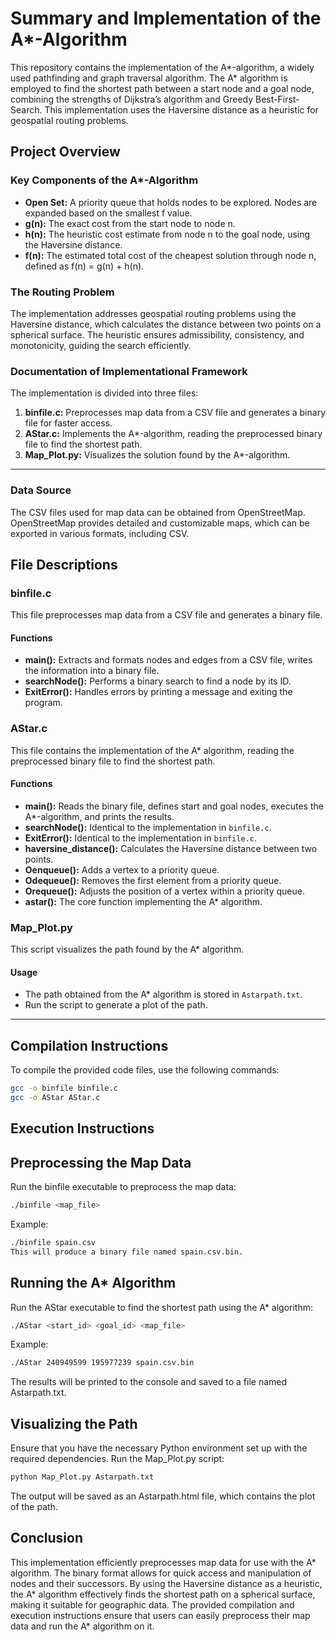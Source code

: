 # Summary and Implementation of the A*-Algorithm

This repository contains the implementation of the A*-algorithm, a widely used pathfinding and graph traversal algorithm. The A* algorithm is employed to find the shortest path between a start node and a goal node, combining the strengths of Dijkstra’s algorithm and Greedy Best-First-Search. This implementation uses the Haversine distance as a heuristic for geospatial routing problems.

## Project Overview

### Key Components of the A*-Algorithm
- **Open Set:** A priority queue that holds nodes to be explored. Nodes are expanded based on the smallest f value.
- **g(n):** The exact cost from the start node to node n.
- **h(n):** The heuristic cost estimate from node n to the goal node, using the Haversine distance.
- **f(n):** The estimated total cost of the cheapest solution through node n, defined as f(n) = g(n) + h(n).

### The Routing Problem
The implementation addresses geospatial routing problems using the Haversine distance, which calculates the distance between two points on a spherical surface. The heuristic ensures admissibility, consistency, and monotonicity, guiding the search efficiently.

### Documentation of Implementational Framework
The implementation is divided into three files:
1. **binfile.c:** Preprocesses map data from a CSV file and generates a binary file for faster access.
2. **AStar.c:** Implements the A*-algorithm, reading the preprocessed binary file to find the shortest path.
3. **Map_Plot.py:** Visualizes the solution found by the A*-algorithm.

---
### Data Source
The CSV files used for map data can be obtained from OpenStreetMap. OpenStreetMap provides detailed and customizable maps, which can be exported in various formats, including CSV.

## File Descriptions

### binfile.c
This file preprocesses map data from a CSV file and generates a binary file.

#### Functions
- **main():** Extracts and formats nodes and edges from a CSV file, writes the information into a binary file.
- **searchNode():** Performs a binary search to find a node by its ID.
- **ExitError():** Handles errors by printing a message and exiting the program.

### AStar.c
This file contains the implementation of the A* algorithm, reading the preprocessed binary file to find the shortest path.

#### Functions
- **main():** Reads the binary file, defines start and goal nodes, executes the A*-algorithm, and prints the results.
- **searchNode():** Identical to the implementation in `binfile.c`.
- **ExitError():** Identical to the implementation in `binfile.c`.
- **haversine_distance():** Calculates the Haversine distance between two points.
- **Oenqueue():** Adds a vertex to a priority queue.
- **Odequeue():** Removes the first element from a priority queue.
- **Orequeue():** Adjusts the position of a vertex within a priority queue.
- **astar():** The core function implementing the A* algorithm.

### Map_Plot.py
This script visualizes the path found by the A* algorithm.

#### Usage
- The path obtained from the A* algorithm is stored in `Astarpath.txt`.
- Run the script to generate a plot of the path.

---

## Compilation Instructions
To compile the provided code files, use the following commands:

```sh
gcc -o binfile binfile.c
gcc -o AStar AStar.c
```
## Execution Instructions

## Preprocessing the Map Data
Run the binfile executable to preprocess the map data:

```sh
./binfile <map_file>
```
Example:

```sh
./binfile spain.csv
This will produce a binary file named spain.csv.bin.
```

## Running the A* Algorithm
Run the AStar executable to find the shortest path using the A* algorithm:

```sh
./AStar <start_id> <goal_id> <map_file>
```
Example:

```sh
./AStar 240949599 195977239 spain.csv.bin
```
The results will be printed to the console and saved to a file named Astarpath.txt.

## Visualizing the Path
Ensure that you have the necessary Python environment set up with the required dependencies. Run the Map_Plot.py script:

```sh
python Map_Plot.py Astarpath.txt
```
The output will be saved as an Astarpath.html file, which contains the plot of the path.

## Conclusion
This implementation efficiently preprocesses map data for use with the A* algorithm. The binary format allows for quick access and manipulation of nodes and their successors. By using the Haversine distance as a heuristic, the A* algorithm effectively finds the shortest path on a spherical surface, making it suitable for geographic data. The provided compilation and execution instructions ensure that users can easily preprocess their map data and run the A* algorithm on it.

